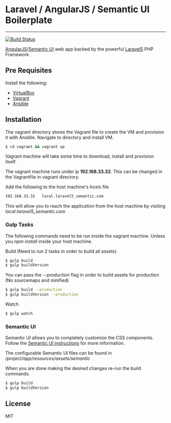 # Laravel / AngularJS / Semantic UI Boilerplate
---
[![Build Status](https://travis-ci.org/fdiep/laravel5_semantic.svg?branch=master)](https://travis-ci.org/fdiep/laravel5_semantic)

[AngularJS]/[Semantic UI] web app backed by the powerful [Laravel5] PHP Framework

## Pre Requisites

Install the following:

- [VirtualBox]
- [Vagrant]
- [Ansible]

## Installation

The vagrant directory stores the Vagrant file to create the VM and provision it with Ansible. Navigate to directory and install VM.

```sh
$ cd vagrant && vagrant up
```

Vagrant machine will take some time to download, install and provision itself.

The vagrant machine runs under ip **192.168.33.32**. This can be changed in the Vagrantfile in vagrant directory.

Add the following to the host machine's *hosts* file

```sh
192.168.33.32	local.laravel5_semantic.com
```

This will allow you to reach the application from the host machine by visiting *local.laravel5_semantic.com*

### Gulp Tasks

The following commands need to be run inside the vagrant machine. Unless you *npm install* inside your host machine.

Build (Need to run 2 tasks in order to build all assets)

```sh
$ gulp build
$ gulp buildVersion
```

You can pass the *--production* flag in order to build assets for production (No sourcemaps and minified)

```sh
$ gulp build --production
$ gulp buildVersion --production
```

Watch

```sh
$ gulp watch
```

### Semantic UI

Semantic UI allows you to completely customize the CSS components. Follow the [Semantic UI instructions] for more information.

The configurable Semantic UI files can be found in */project/app/resources/assets/semantic*

When you are done making the desired changes re-run the build commands.

```sh
$ gulp build
$ gulp buildVersion
```

License
----

MIT

[AngularJS]: <https://angularjs.org/>
[Semantic UI]: <http://semantic-ui.com/>
[Laravel5]: <https://laravel.com/>
[Vagrant]: <https://www.vagrantup.com/>
[Ansible]: <http://docs.ansible.com/ansible/intro_installation.html>
[VirtualBox]: <https://www.virtualbox.org/>
[Semantic UI instructions]: <http://semantic-ui.com/usage/theming.html>
